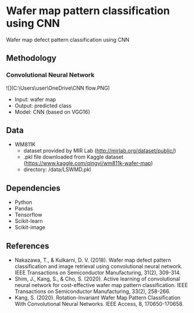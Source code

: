 # Wafer map pattern classification using CNN

Wafer map defect pattern classification using CNN

## Methodology

### Convolutional Neural Network

![](C:\Users\user\OneDrive\CNN flow.PNG)

* Input:    wafer map
* Output: predicted class
* Model:  CNN (based on VGG16)

## Data

* WM811K
  * dataset provided by MIR Lab (http://mirlab.org/dataset/public/)
  * .pkl file downloaded from Kaggle dataset (https://www.kaggle.com/qingyi/wm811k-wafer-map)
  * directory: /data/LSWMD.pkl

## Dependencies

* Python
* Pandas
* Tensorflow
* Scikit-learn
* Scikit-image

## References

* Nakazawa, T., & Kulkarni, D. V. (2018). Wafer map defect pattern classification and image retrieval using convolutional neural network. IEEE Transactions on Semiconductor Manufacturing, 31(2), 309-314.
* Shim, J., Kang, S., & Cho, S. (2020). Active learning of convolutional neural network for cost-effective wafer map pattern classification. IEEE Transactions on Semiconductor Manufacturing, 33(2), 258-266.
* Kang, S. (2020). Rotation-Invariant Wafer Map Pattern Classification With Convolutional Neural Networks. IEEE Access, 8, 170650-170658.

